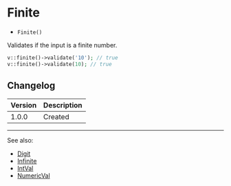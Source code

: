 # Finite

- `Finite()`

Validates if the input is a finite number.

```php
v::finite()->validate('10'); // true
v::finite()->validate(10); // true
```

## Changelog

Version | Description
--------|-------------
  1.0.0 | Created

***
See also:

- [Digit](Digit.md)
- [Infinite](Infinite.md)
- [IntVal](IntVal.md)
- [NumericVal](NumericVal.md)
